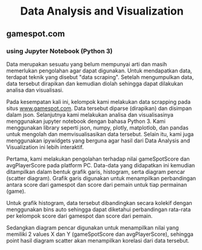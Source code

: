 <h1 align="center"> Data Analysis and Visualization </h1>

## gamespot.com
### using Jupyter Notebook (Python 3)

Data merupakan sesuatu yang belum mempunyai arti dan masih memerlukan pengolahan agar dapat digunakan. Untuk mendapatkan data, terdapat teknik yang disebut "data scraping". Setelah mengumpulkan data, data tersebut dirapikan dan kemudian diolah sehingga dapat dilakukan analisa dan visualisasi.

Pada kesempatan kali ini, kelompok kami melakukan data scrapping pada situs www.gamespot.com. Data tersebut diparse (dirapikan) dan disimpan dalam json. Selanjutnya kami melakukan analisa dan visualisasinya menggunakan jupyter notebook dengan bahasa Python 3. Kami menggunakan library seperti json, numpy, plotly, matplotlob, dan pandas untuk mengolah dan memvisualisasikan data tersebut. Selain itu, kami juga menggunakan ipywidgets yang berguna agar hasil dari Data Analysis and Visualization ini lebih interaktif.

Pertama, kami melakukan pengolahan terhadap nilai gameSpotScore dan avgPlayerScore pada platform PC. Data-data yang didapatkan ini kemudian ditampilkan dalam bentuk grafik garis, histogram,  serta diagram pencar (scatter diagram). Grafik garis digunakan untuk menampilkan perbandingan antara score dari gamespot dan score dari pemain untuk tiap permainan (game).

Untuk grafik histogram, data tersebut dibandingkan secara kolekif dengan menggunakan bins auto sehingga dapat diketahui perbandingan rata-rata per kelompok score dari gamespot dan score dari pemain.

Sedangkan diagram pencar digunakan untuk menampilkan nilai yang memiliki 2 values X dan Y (gameSpotScore dan avgPlayerScore), sehingga point hasil diagram scatter akan menampilkan korelasi dari data tersebut.
